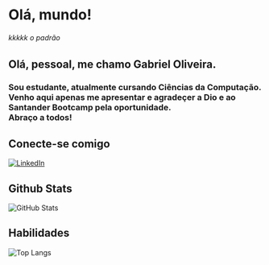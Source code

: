 # Olá, mundo!
<h6> kkkkk o padrão </h6>

<h2> Olá, pessoal, me chamo Gabriel Oliveira.</h2>
<h3> Sou estudante, atualmente cursando Ciências da Computação. <br> Venho aqui apenas me apresentar e agradeçer a Dio e ao Santander Bootcamp pela oportunidade. <br> Abraço a todos!</h3>

## Conecte-se comigo
[![LinkedIn](https://img.shields.io/badge/LinkedIn-000?style=for-the-badge&logo=linkedin&logoColor=0E76A8)](https://www.linkedin.com/in/gabriel-oliveira-b8888426b/)

## Github Stats
![GitHub Stats](https://github-readme-stats.vercel.app/api?username=edgabrieloliveira&theme=transparent&bg_color=000&border_color=30A3DC&show_icons=true&icon_color=30A3DC&title_color=E94D5F&text_color=FFF)
## Habilidades
![Top Langs](https://github-readme-stats-git-masterrstaa-rickstaa.vercel.app/api/top-langs/?username=edgabrieloliveira&bg_color=000&border_color=30A3DC&title_color=E94D5F&text_color=FFF)